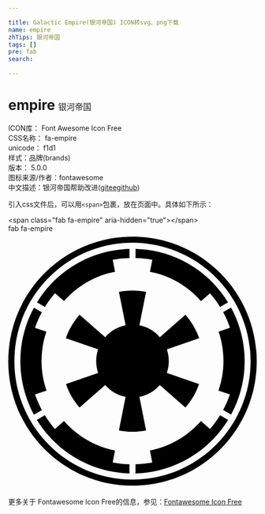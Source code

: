 ```yaml
---

title: Galactic Empire(银河帝国) ICON转svg、png下载
name: empire
zhTips: 银河帝国
tags: []
pre: fab
search: 

---
```


# empire  <small style="font-size: 60%;font-weight: 100">银河帝国</small>


<div class="detail-page">
<p>
<span>
ICON库：
<span class="badge-secondary badge">Font Awesome Icon Free</span> 
</span>
<br/>
<span>
CSS名称：
<span class="badge-secondary badge">fa-empire</span> 
</span>
<br/>
<span>
unicode：
<span class="badge-secondary badge">f1d1</span> 
<copy-btn content='f1d1' btn-title=""></copy-btn>
<copy-btn :content='String.fromCodePoint(parseInt("f1d1", 16))' btn-title="复制U"></copy-btn>
</span><br/><span>样式：<span class="badge-light badge">品牌(brands)</span></span>
<br/>
<span>
版本：
<span class="badge-secondary badge">5.0.0</span> 
</span>
<br/>
<span>图标来源/作者：<span class="badge-light badge">fontawesome</span></span> 
<br/>
<span class="zh-detail">中文描述：<span class="badge-primary badge">银河帝国</span><span class="help-link"><span>帮助改进</span>(<a href="https://gitee.com/liuwave/icon-helper/edit/master/json/fontawesome/brands/empire.json" target="_blank" rel="noopener noreferrer">gitee</a><a href="https://github.com/liuwave/icon-helper/edit/master/json/fontawesome/brands/empire.json" target="_blank" rel="noopener noreferrer">github</a></span>)</span><br/>
</p>
</div>
<div class="alert alert-dark">
  <i class="fab fa-empire fa-xs"></i>
  <i class="fab fa-empire fa-sm"></i>
  <i class="fab fa-empire fa-lg"></i>
  <i class="fab fa-empire fa-2x"></i>
  <i class="fab fa-empire fa-3x"></i>
  <i class="fab fa-empire fa-5x"></i>
  <i class="fab fa-empire fa-7x"></i>
</div>
<div>
  <p>引入css文件后，可以用<code>&lt;span&gt;</code>包裹，放在页面中。具体如下所示：    
  </p>
  <div class="alert alert-primary" style="font-size: 14px">
    &lt;span class="fab fa-empire" aria-hidden="true"&gt;&lt;/span&gt;
    <copy-btn content='<span class="fab fa-empire" aria-hidden="true"></span>'></copy-btn>
  </div>
  <div class="alert alert-secondary">
    <i class="fab fa-empire"
    style="font-size: 24px"
    aria-hidden="true"></i> fab fa-empire
    <copy-btn content="fab fa-empire" btn-title="复制图标名称"></copy-btn>
  </div>
</div>
<div id="svg" class="svg-wrap">
<svg xmlns="http://www.w3.org/2000/svg" viewBox="0 0 496 512"><path d="M287.6 54.2c-10.8-2.2-22.1-3.3-33.5-3.6V32.4c78.1 2.2 146.1 44 184.6 106.6l-15.8 9.1c-6.1-9.7-12.7-18.8-20.2-27.1l-18 15.5c-26-29.6-61.4-50.7-101.9-58.4l4.8-23.9zM53.4 322.4l23-7.7c-6.4-18.3-10-38.2-10-58.7s3.3-40.4 9.7-58.7l-22.7-7.7c3.6-10.8 8.3-21.3 13.6-31l-15.8-9.1C34 181 24.1 217.5 24.1 256s10 75 27.1 106.6l15.8-9.1c-5.3-10-9.7-20.3-13.6-31.1zM213.1 434c-40.4-8-75.8-29.1-101.9-58.7l-18 15.8c-7.5-8.6-14.4-17.7-20.2-27.4l-16 9.4c38.5 62.3 106.8 104.3 184.9 106.6v-18.3c-11.3-.3-22.7-1.7-33.5-3.6l4.7-23.8zM93.3 120.9l18 15.5c26-29.6 61.4-50.7 101.9-58.4l-4.7-23.8c10.8-2.2 22.1-3.3 33.5-3.6V32.4C163.9 34.6 95.9 76.4 57.4 139l15.8 9.1c6-9.7 12.6-18.9 20.1-27.2zm309.4 270.2l-18-15.8c-26 29.6-61.4 50.7-101.9 58.7l4.7 23.8c-10.8 1.9-22.1 3.3-33.5 3.6v18.3c78.1-2.2 146.4-44.3 184.9-106.6l-16.1-9.4c-5.7 9.7-12.6 18.8-20.1 27.4zM496 256c0 137-111 248-248 248S0 393 0 256 111 8 248 8s248 111 248 248zm-12.2 0c0-130.1-105.7-235.8-235.8-235.8S12.2 125.9 12.2 256 117.9 491.8 248 491.8 483.8 386.1 483.8 256zm-39-106.6l-15.8 9.1c5.3 9.7 10 20.2 13.6 31l-22.7 7.7c6.4 18.3 9.7 38.2 9.7 58.7s-3.6 40.4-10 58.7l23 7.7c-3.9 10.8-8.3 21-13.6 31l15.8 9.1C462 331 471.9 294.5 471.9 256s-9.9-75-27.1-106.6zm-183 177.7c16.3-3.3 30.4-11.6 40.7-23.5l51.2 44.8c11.9-13.6 21.3-29.3 27.1-46.8l-64.2-22.1c2.5-7.5 3.9-15.2 3.9-23.5s-1.4-16.1-3.9-23.5l64.5-22.1c-6.1-17.4-15.5-33.2-27.4-46.8l-51.2 44.8c-10.2-11.9-24.4-20.5-40.7-23.8l13.3-66.4c-8.6-1.9-17.7-2.8-27.1-2.8-9.4 0-18.5.8-27.1 2.8l13.3 66.4c-16.3 3.3-30.4 11.9-40.7 23.8l-51.2-44.8c-11.9 13.6-21.3 29.3-27.4 46.8l64.5 22.1c-2.5 7.5-3.9 15.2-3.9 23.5s1.4 16.1 3.9 23.5l-64.2 22.1c5.8 17.4 15.2 33.2 27.1 46.8l51.2-44.8c10.2 11.9 24.4 20.2 40.7 23.5l-13.3 66.7c8.6 1.7 17.7 2.8 27.1 2.8 9.4 0 18.5-1.1 27.1-2.8l-13.3-66.7z"/></svg>
</div>
<detail full-name='fa-empire'></detail>
    
<div><p>更多关于  Fontawesome Icon Free的信息，参见：<a target="_blank" href="https://iconhelper.cn/fontawesome.html">Fontawesome Icon Free</a>
</p></div>
